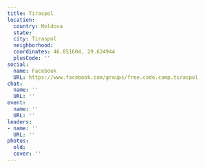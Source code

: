 ```yaml
---
title: Tiraspol
location:
  country: Moldova
  state: 
  city: Tiraspol
  neighborhood: 
  coordinates: 46.851604, 29.634944
  plusCode: ''
social:
  name: Facebook
  URL: https://www.facebook.com/groups/free.code.camp.tiraspol
chat:
  name: ''
  URL: ''
event:
  name: ''
  URL: ''
leaders:
- name: ''
  URL: ''
photos:
  old: 
  cover: ''
---
```

